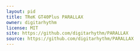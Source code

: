 ```yaml
---
layout: pid
title: TReK GT40Plus PARALLAX
owner: digitarhythm
license: MIT
site: https://github.com/digitarhythm/PARALLAX
source: https://github.com/digitarhythm/PARALLAX
---
```

